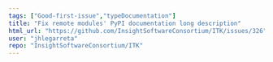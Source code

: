 ```yaml
---
tags: ["Good-first-issue","typeDocumentation"]
title: "Fix remote modules' PyPI documentation long description"
html_url: "https://github.com/InsightSoftwareConsortium/ITK/issues/326"
user: "jhlegarreta"
repo: "InsightSoftwareConsortium/ITK"
---
```


